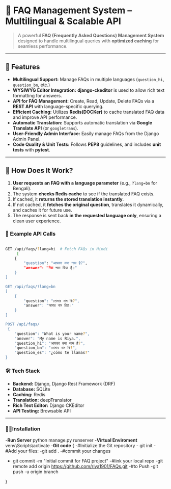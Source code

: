 # 🚀 FAQ Management System – Multilingual & Scalable API  
> A powerful **FAQ (Frequently Asked Questions) Management System** designed to handle multilingual queries with **optimized caching** for seamless performance.


---

## 🚀 Features
- **Multilingual Support:** Manage FAQs in multiple languages (`question_hi`, `question_bn`, etc.)
- **WYSIWYG Editor Integration:** **django-ckeditor** is used to allow rich text formatting for answers.
- **API for FAQ Management:** Create, Read, Update, Delete FAQs via a **REST API** with language-specific querying.
- **Efficient Caching:** Utilizes **Redis(DOCKer)** to cache translated FAQ data and improve API performance.
- **Automatic Translation:** Supports automatic translation via **Google Translate API** (or `googletrans`).
- **User-Friendly Admin Interface:** Easily manage FAQs from the Django Admin Panel.
- **Code Quality & Unit Tests:** Follows **PEP8** guidelines, and includes **unit tests** with **pytest**.
---

## 🚀 How Does It Work?  
1. **User requests an FAQ with a language parameter** (e.g., `?lang=bn` for Bengali).  
2. The system **checks Redis cache** to see if the translated FAQ exists.  
3. If cached, it **returns the stored translation instantly**.  
4. If not cached, it **fetches the original question**, translates it dynamically, and caches it for future use.  
5. The response is sent back **in the requested language only**, ensuring a clean user experience.  

### 📌 Example API Calls  
```sh

GET /api/faqs/?lang=hi  # Fetch FAQs in Hindi
     [
    {
        "question": "आपका क्या नाम है?",
        "answer": "मेरा नाम रिया है।"
    }
]

GET /api/faqs/?lang=bn
[
    {
        "question": "তোমার নাম কি?",
        "answer": "আমার নাম রিয়া।"
    }
]

POST /api/faqs/
 {
    "question": "What is your name?",
    "answer": "My name is Riya.",
    "question_hi": "आपका क्या नाम है?",
    "question_bn": "তোমার নাম কি?",
    "question_es": "¿cómo te llamas?"
}
```

### 🛠 Tech Stack
- **Backend:** Django, Django Rest Framework (DRF)
- **Database:**  SQLite
- **Caching:** Redis
- **Translation:** deepTranslator
- **Rich Text Editor:** Django CKEditor
- **API Testing:**  Browsable API

---
### 🧑‍💻Installation
-**Run Server** python manage.py runserver
-**Virtual Enviroment** venv\Scripts\activate
-**Git code** {
    -#Initialize the Git repository 
     - git init
    -#Add your files:
      -git add .
    -#commit your changes
   - git commit -m "Initial commit for FAQ project"
   -#link your local repo 
      -git remote add origin https://github.com/riya1901/FAQs.git
     -#to Push
     -git push -u origin branch
      <!--  according to branch -->
}

